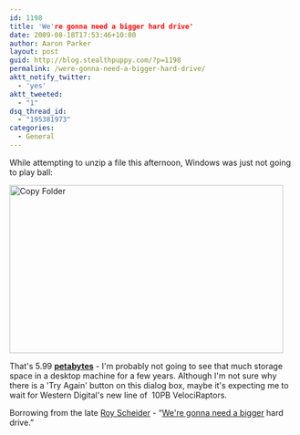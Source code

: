 ```yaml
---
id: 1198
title: 'We're gonna need a bigger hard drive'
date: 2009-08-18T17:53:46+10:00
author: Aaron Parker
layout: post
guid: http://blog.stealthpuppy.com/?p=1198
permalink: /were-gonna-need-a-bigger-hard-drive/
aktt_notify_twitter:
  - 'yes'
aktt_tweeted:
  - "1"
dsq_thread_id:
  - "195381973"
categories:
  - General
---
```

While attempting to unzip a file this afternoon, Windows was just not going to play ball:

<img class="size-full wp-image-1199 alignnone" title="Copy Folder" src="http://stealthpuppy.com/wp-content/uploads/2009/08/Copy-Folder.png" alt="Copy Folder" width="480" height="295" srcset="https://stealthpuppy.com/wp-content/uploads/2009/08/Copy-Folder.png 480w, https://stealthpuppy.com/wp-content/uploads/2009/08/Copy-Folder-150x92.png 150w, https://stealthpuppy.com/wp-content/uploads/2009/08/Copy-Folder-300x184.png 300w" sizes="(max-width: 480px) 100vw, 480px" /> 

That's 5.99 [**petabytes**](http://en.wikipedia.org/wiki/Petabyte) - I'm probably not going to see that much storage space in a desktop machine for a few years. Although <span style="background-color: #ffffff;">I'm not sure why there is a 'Try Again' button on this dialog box, maybe it's expecting me to wait for Western Digital's new line of  10PB VelociRaptors.</span>

Borrowing from the late [Roy Scheider](http://en.wikipedia.org/wiki/Roy_Scheider) - &#8220;[We're gonna need a bigger](http://www.youtube.com/watch?v=kkl3eXAHTRM) hard drive.&#8221;